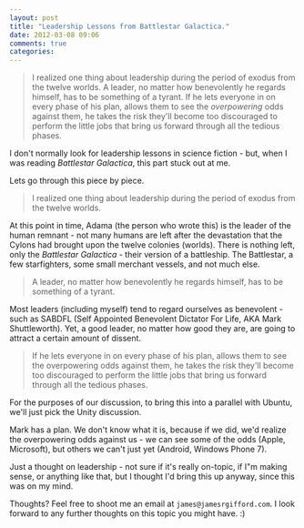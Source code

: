 ```yaml
---
layout: post
title: "Leadership Lessons from Battlestar Galactica."
date: 2012-03-08 09:06
comments: true
categories: 
---
```



> I realized one thing about leadership during the period of exodus from the twelve worlds. A leader, no matter how benevolently he regards himself, has to be something of a tyrant. If he lets everyone in on every phase of his plan, allows them to see the *overpowering* odds against them, he takes the risk they'll become too discouraged to perform the little jobs that bring us forward through all the tedious phases.


I don't normally look for leadership lessons in science fiction - but, when I was reading *Battlestar Galactica*, this part stuck out at me.


Lets go through this piece by piece. 

> I realized one thing about leadership during the period of exodus from the twelve worlds.

At this point in time, Adama (the person who wrote this) is the leader of the human remnant - not many humans are left after the devastation that the Cylons had brought upon the twelve colonies (worlds). There is nothing left, only the *Battlestar Galactica* - their version of a battleship. The Battlestar, a few starfighters, some small merchant vessels, and not much else. 

> A leader, no matter how benevolently he regards himself, has to be something of a tyrant.

Most leaders (including myself) tend to regard ourselves as benevolent - such as SABDFL (Self Appointed Benevolent Dictator For Life, AKA Mark Shuttleworth). Yet, a good leader, no matter how good they are, are going to attract a certain amount of dissent.

> If he lets everyone in on every phase of his plan, allows them to see the overpowering odds against them, he takes the risk they'll become too discouraged to perform the little jobs that bring us forward through all the tedious phases.

For the purposes of our discussion, to bring this into a parallel with Ubuntu, we'll just pick the Unity discussion. 


Mark has a plan. We don't know what it is, because if we did, we'd realize the overpowering odds against us - we can see some of the odds (Apple, Microsoft), but others we can't just yet (Android, Windows Phone 7). 

Just a thought on leadership - not sure if it's really on-topic, if I"m making sense, or anything like that, but I thought I'd bring this up anyway, since this was on my mind.


Thoughts? Feel free to shoot me an email at `james@jamesrgifford.com`. I look forward to any further thoughts on this topic you might have. :)
